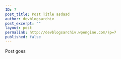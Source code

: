 ```yaml
---
ID: 7
post_title: Post Title asdasd
author: devblogsarchiv
post_excerpt: ""
layout: post
permalink: http://devblogsarchiv.wpengine.com/?p=7
published: false
---
```

Post goes